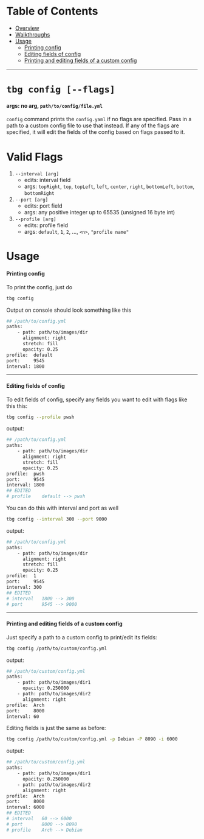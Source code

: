 # Table of Contents
- [Overview](#tbg-config-[arg])
- [Walkthroughs](#walkthroughs)
- [Usage](#usage)
    - [Printing config](#printing-config)
    - [Editing fields of config](#editing-fields-of-config)
    - [Printing and editing fields of a custom config](#printing-and-editing-fields-of-a-custom-config)
---
# `tbg config [--flags]`
#### args: no arg, `path/to/config/file.yml`

`config` command prints the `config.yaml` if no flags are specified. Pass in a
path to a custom config file to use that instead. If any of the flags are
specified, it will edit the fields of the config based on flags passed to
it. 

# Valid Flags
1. `--interval [arg]`
    - edits: interval field
    - args: `topRight`, `top`, `topLeft`, `left`, `center`, `right`, `bottomLeft`, `bottom`, `bottomRight`
2. `--port [arg]`
    - edits: port field
    - args: any positive integer up to 65535 (unsigned 16 byte int)
3. `--profile [arg]`
    - edits: profile field
    - args: `default`, `1`, `2`, ..., `<n>`, `"profile name"`

# Usage
#### Printing config
To print the config, just do
```bash
tbg config
```
Output on console should look something like this
```bash
## /path/to/config.yml
paths:
    - path: path/to/images/dir
      alignment: right
      stretch: fill
      opacity: 0.25
profile:  default
port:     9545
interval: 1800
```

---
#### Editing fields of config
To edit fields of config, specify any fields you want to edit with flags like this this:
```bash
tbg config --profile pwsh
```
output:
```bash
## /path/to/config.yml
paths:
    - path: path/to/images/dir
      alignment: right
      stretch: fill
      opacity: 0.25
profile:  pwsh
port:     9545
interval: 1800
## EDITED
# profile    default --> pwsh

```
You can do this with interval and port as well
```bash
tbg config --interval 300 --port 9000
```
output:
```bash
## /path/to/config.yml
paths:
    - path: path/to/images/dir
      alignment: right
      stretch: fill
      opacity: 0.25
profile:  1        
port:     9545
interval: 300
## EDITED
# interval   1800 --> 300
# port       9545 --> 9000
```

---
#### Printing and editing fields of a custom config
Just specify a path to a custom config to print/edit its fields:
```bash
tbg config /path/to/custom/config.yml
```
output:
```bash
## /path/to/custom/config.yml
paths:
    - path: path/to/images/dir1
      opacity: 0.250000
    - path: path/to/images/dir2
      alignment: right
profile:  Arch
port:     8000
interval: 60
```
Editing fields is just the same as before:
```bash
tbg config /path/to/custom/config.yml -p Debian -P 8090 -i 6000
```
output:
```bash
## /path/to/custom/config.yml
paths:
    - path: path/to/images/dir1
      opacity: 0.250000
    - path: path/to/images/dir2
      alignment: right
profile:  Arch
port:     8000
interval: 6000
## EDITED
# interval   60 --> 6000
# port       8000 --> 8090
# profile    Arch --> Debian
```
